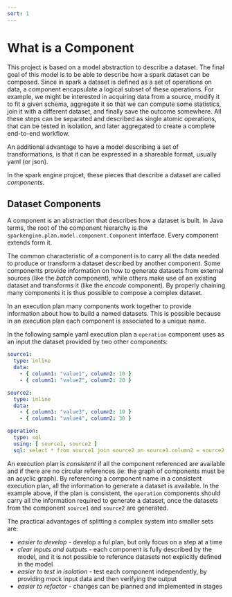 ```yaml
---
sort: 1
---
```


# What is a Component

This project is based on a model abstraction to describe a dataset. 
The final goal of this model is to be able to describe how a spark dataset can be composed.
Since in spark a dataset is defined as a set of operations on data, a component encapsulate a logical subset of these operations.
For example, we might be interested in acquiring data from a source, modify it to fit a given schema, aggregate it so that we can compute some statistics, join it with a different dataset, and finally save the outcome somewhere.
All these steps can be separated and described as single atomic operations, that can be tested in isolation, and later aggregated to create a complete end-to-end workflow.

An additional advantage to have a model describing a set of transformations, is that it can be expressed in a shareable format, usually yaml (or json).

In the spark engine projcet, these pieces that describe a dataset are called _components_.

## Dataset Components

A component is an abstraction that describes how a dataset is built. 
In Java terms, the root of the component hierarchy is the `sparkengine.plan.model.component.Component` interface. Every component extends form it.

The common characteristic of a component is to carry all the data needed to produce or transform a dataset described by another component.
Some components provide information on how to generate datasets from external sources (like the _batch_ component), while others make use of an existing dataset and transforms it (like the _encode_ component).
By properly chaining many components it is thus possible to compose a complex dataset.

In an execution plan many components work together to provide information about how to build a named datasets. 
This is possible because in an execution plan each component is associated to a unique name.

In the following sample yaml execution plan a `operation` component uses as an input the dataset provided by two other components:
```yaml
source1:
  type: inline
  data:
    - { column1: "value1", column2: 10 }
    - { column1: "value2", column2: 20 }

source2:
  type: inline
  data:
    - { column1: "value3", column2: 10 }
    - { column1: "value4", column2: 30 }

operation:
  type: sql
  using: [ source1, source2 ]
  sql: select * from source1 join source2 on source1.column2 = source2.column2
```

An execution plan is _consistent_ if all the component referenced are available and if there are no circular references (ie: the graph of components must be an acyclic graph).
By referencing a component name in a consistent execution plan, all the information to generate a dataset is available.
In the example above, if the plan is consistent, the `operation` components should carry all the information required to generate a dataset, once the datasets from the component `source1` and `source2` are generated.

The practical advantages of splitting a complex system into smaller sets are:
* _easier to develop_ - develop a ful plan, but only focus on a step at a time
* _clear inputs and outputs_ - each component is fully described by the model, and it is not possible to reference datasets not explicitly defined in the model
* _easier to test in isolation_ - test each component independently, by providing mock input data and then verifying the output
* _easier to refactor_ - changes can be planned and implemented in stages
